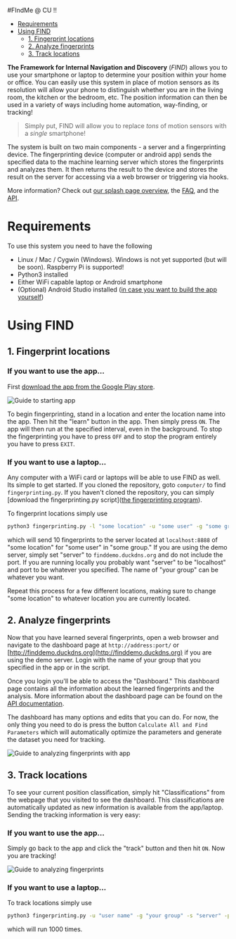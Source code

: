 #FIndMe @ CU !!

- [Requirements](#requirements)
- [Using FIND](#using-find)
  - [1. Fingerprint locations](#1-fingerprint-locations)
  - [2. Analyze fingerprints](#2-analyze-fingerprints)
  - [3. Track locations](#3-track-locations)

**The Framework for Internal Navigation and Discovery** (_FIND_) allows you to use your smartphone or laptop to determine your position within your home or office. You can easily use this system in place of motion sensors as its resolution will allow your phone to distinguish whether you are in the living room, the kitchen or the bedroom, etc. The position information can then be used in a variety of ways including home automation, way-finding, or tracking!
<blockquote>Simply put, FIND will allow you to replace <em>tons</em> of motion sensors with a <em>single</em> smartphone!</blockquote>

The system is built on two main components - a server and a fingerprinting device. The fingerprinting device (computer or android app) sends the specified data to the machine learning server which stores the fingerprints and analyzes them. It then returns the result to the device and stores the result on the server for accessing via a web browser or triggering via hooks.

More information? Check out [our splash page overview](http://www.internalpositioning.com/), the [FAQ](https://www.internalpositioning.com/guide/faq/), and the [API](http://www.internalpositioning.com/guide/api/).

# Requirements
To use this system you need to have the following
- Linux / Mac / Cygwin (Windows). Windows is not yet supported (but will be soon). Raspberry Pi is supported!
- Python3 installed
- Either WiFi capable laptop or Android smartphone
- (Optional) Android Studio installed ([in case you want to build the app yourself](https://www.internalpositioning.com/guide/deploy/#building-android-app))

# Using FIND
## 1. Fingerprint locations
### If you want to use the app...
First [download the app from the Google Play store](https://play.google.com/store/apps/details?id=com.hcp.find).

![Guide to starting app](http://www.internalpositioning.com/guide/img/guide_app_guide_1.png)

To begin fingerprinting, stand in a location and enter the location name into the app. Then hit the "learn" button in the app. Then simply press `ON`. The app will then run at the specified interval, even in the background. To stop the fingerprinting you have to press `OFF` and to stop the program entirely you have to press `EXIT`.

### If you want to use a laptop...
Any computer with a WiFi card or laptops will be able to use FIND as well. Its simple to get started. If you cloned the repository, goto `computer/` to find `fingerprinting.py`. If you haven't cloned the repository, you can simply [download the fingerprinting.py script]([the fingerprinting program](https://github.com/schollz/find/blob/master/computer/fingerprinting.py)).

To fingerprint locations simply use

```bash
python3 fingerprinting.py -l "some location" -u "some user" -g "some group" -s "localhost" -p 8888 -c 10 -r learn
```

which will send 10 fingerprints to the server located at `localhost:8888` of "some location" for "some user" in "some group." If you are using the demo server, simply set "server" to `finddemo.duckdns.org` and do not include the port. If you are running locally you probably want "server" to be "localhost" and port to be whatever you specified. The name of "your group" can be whatever you want.

Repeat this process for a few different locations, making sure to change "some location" to whatever location you are currently located.

## 2. Analyze fingerprints
Now that you have learned several fingerprints, open a web browser and navigate to the dashboard page at `http://address:port/` or [http://finddemo.duckdns.org](http://finddemo.duckdns.org) if you are using the demo server. Login with the name of your group that you specified in the app or in the script.

Once you login you'll be able to access the "Dashboard." This dashboard page contains all the information about the learned fingerprints and the analysis. More information about the dashboard page can be found on the [API documentation](/api/#webpages).

The dashboard has many options and edits that you can do. For now, the only thing you need to do is press the button `Calculate All and Find Parameters` which will automatically optimize the parameters and generate the dataset you need for tracking.

![Guide to analyzing fingerprints with app](http://www.internalpositioning.com/guide/img/guide_dashboard.png)

## 3. Track locations
To see your current position classification, simply hit "Classifications" from the webpage that you visited to see the dashboard. This classifications are automatically updated as new information is available from the app/laptop. Sending the tracking information is very easy:

### If you want to use the app...
Simply go back to the app and click the "track" button and then hit `ON`. Now you are tracking!

![Guide to analyzing fingerprints](http://www.internalpositioning.com/guide/img/guide_tracking.png)

### If you want to use a laptop...
To track locations simply use

```bash
python3 fingerprinting.py -u "user name" -g "your group" -s "server" -p "port" -c 1000 -r track
```

which will run 1000 times.

